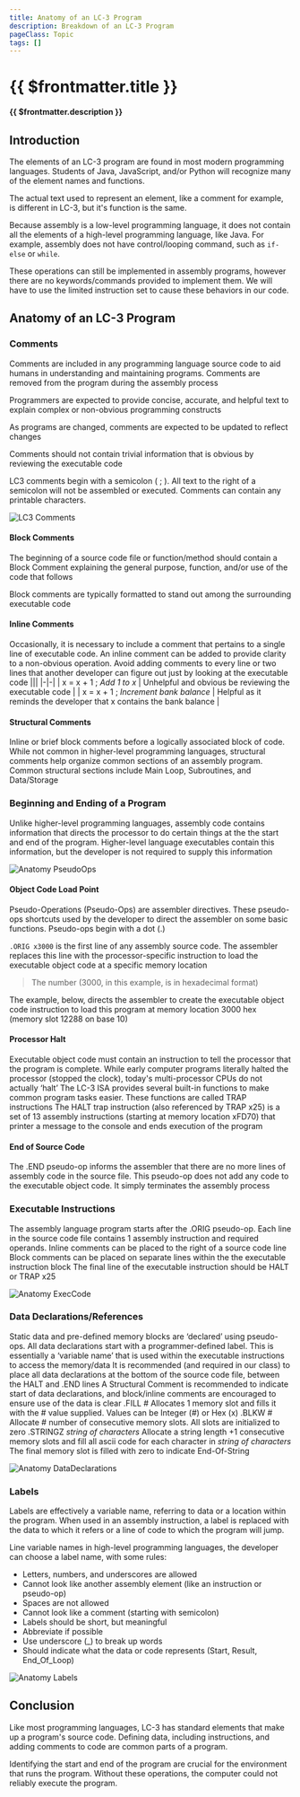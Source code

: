 ```yaml
---
title: Anatomy of an LC-3 Program
description: Breakdown of an LC-3 Program
pageClass: Topic
tags: []
---
```


# {{ $frontmatter.title }}

**{{ $frontmatter.description }}**

<KeyConcepts :ConceptArray= "[
  {
  Concept:'Programming Languages contain common elements',
  Details:'Defining data, adding instructions, and commenting code are standard in programming languages'
},
{
  Concept:'Programs include information used by the computer to execute correctly',
  Details:'Program source code includes special instructions that identify the beginning and end of a program. This is required to enable the computer to know where to start and when to stop executing'
}]" />

## Introduction

The elements of an LC-3 program are found in most modern programming languages. Students of Java, JavaScript, and/or Python will recognize many of the element names and functions.

The actual text used to represent an element, like a comment for example, is different in LC-3, but it's function is the same.

Because assembly is a low-level programming language, it does not contain all the elements of a high-level programming language, like Java. For example, assembly does not have control/looping command, such as ```if-else``` or ```while```. 

These operations can still be implemented in assembly programs, however there are no keywords/commands provided to implement them. We will have to use the limited instruction set to cause these behaviors in our code.

## Anatomy of an LC-3 Program

### Comments
Comments are included in any programming language source code to aid humans in understanding and maintaining programs. Comments are removed from the program during the assembly process

Programmers are expected to provide concise, accurate, and helpful text to explain complex or non-obvious programming constructs

As programs are changed, comments are expected to be updated to reflect changes

Comments should not contain trivial information that is obvious by reviewing the executable code

LC3 comments begin with a semicolon ( ; ). All text to the right of a semicolon will not be assembled or executed. Comments can contain any printable characters.

![LC3 Comments](/images/AssemblyProgramming/GettingStarted/Anatomy_Comments.png)

#### Block Comments
The beginning of a source code file or function/method should contain a Block Comment explaining the general purpose, function, and/or use of the code that follows

Block comments are typically formatted to stand out among the surrounding executable code

#### Inline Comments
Occasionally, it is necessary to include a comment that pertains to a single line of executable code. An inline comment can be added to provide clarity to a non-obvious operation. Avoid adding comments to every line or two lines that another developer can figure out just by looking at the executable code
|||
|-|-|
| x = x + 1  ; *Add 1 to x* | Unhelpful and obvious be reviewing the executable code |
| x = x + 1  ; *Increment bank balance* | Helpful as it reminds the developer that x contains the bank balance |

#### Structural Comments
Inline or brief block comments before a logically associated block of code. While not common in higher-level programming languages, structural comments help organize common sections of an assembly program. Common structural sections include Main Loop, Subroutines, and Data/Storage

### Beginning and Ending of a Program
Unlike higher-level programming languages, assembly code contains information that directs the processor to do certain things at the the start and end of the program. Higher-level language executables contain this information, but the developer is not required to supply this information

![Anatomy PseudoOps](/images/AssemblyProgramming/GettingStarted/Anatomy_PseudoOps.png)

#### Object Code Load Point
Pseudo-Operations (Pseudo-Ops) are assembler directives. These pseudo-ops shortcuts used by the developer to direct the assembler on some basic functions. Pseudo-ops begin with a dot (.)

```.ORIG x3000``` is the first line of any assembly source code. The assembler replaces this line with the processor-specific instruction to load the executable object code at a specific memory location

>The number (3000, in this example, is in hexadecimal format)

The example, below, directs the assembler to create the executable object code instruction to load this program at memory location 3000 hex (memory slot 12288 on base 10)

#### Processor Halt
Executable object code must contain an instruction to tell the processor that the program is complete. While early computer programs literally halted the processor (stopped the clock), today's multi-processor CPUs do not actually ‘halt’
The LC-3 ISA provides several built-in functions to make common program tasks easier. These functions are called TRAP instructions
The HALT trap instruction (also referenced by TRAP x25) is a set of 13 assembly instructions (starting at memory location xFD70) that printer a message to the console and ends execution of the program

#### End of Source Code
The .END pseudo-op informs the assembler that there are no more lines of assembly code in the source file. This pseudo-op does not add any code to the executable object code. It simply terminates the assembly process

### Executable Instructions
The assembly language program starts after the .ORIG pseudo-op. 
Each line in the source code file contains 1 assembly instruction and required operands. 
Inline comments can be placed to the right of a source code line
Block comments can be placed on separate lines within the the executable instruction block
The final line of the executable instruction should be HALT or TRAP x25

![Anatomy ExecCode](/images/AssemblyProgramming/GettingStarted/Anatomy_ExecutableStatements.png)

### Data Declarations/References
Static data and pre-defined memory blocks are ‘declared’ using pseudo-ops. 
All data declarations start with a programmer-defined label. This is essentially a ‘variable name’ that is used within the executable instructions to access the memory/data
It is recommended (and required in our class) to place all data declarations at the bottom of the source code file, between the HALT and .END lines
A Structural Comment is recommended to indicate start of data declarations, and block/inline comments are encouraged to ensure use of the data is clear
.FILL #
Allocates 1 memory slot and fills it with the # value supplied. Values can be Integer (#) or Hex (x)
.BLKW #
Allocate # number of consecutive memory slots. All slots are initialized to zero
.STRINGZ *string of characters*
Allocate a string length +1 consecutive memory slots and fill all ascii code for each character in *string of characters* The final memory slot is filled with zero to indicate End-Of-String

![Anatomy DataDeclarations](/images/AssemblyProgramming/GettingStarted/Anatomy_DataDeclarations.png)

### Labels
Labels are effectively a variable name, referring to data or a location within the program. When used in an assembly instruction, a label is replaced with the data to which it refers or a line of code to which the program will jump.

Line variable names in high-level programming languages, the developer can choose a label name, with some rules:
- Letters, numbers, and underscores are allowed
- Cannot look like another assembly element (like an instruction or pseudo-op)
- Spaces are not allowed
- Cannot look like a comment (starting with semicolon)
- Labels should be short, but meaningful
- Abbreviate if possible
- Use underscore (_) to break up words
- Should indicate what the data or code represents (Start, Result, End_Of_Loop)

![Anatomy Labels](/images/AssemblyProgramming/GettingStarted/Anatomy_Labels.png)

## Conclusion

Like most programming languages, LC-3 has standard elements that make up a program's source code. Defining data, including instructions, and adding comments to code are common parts of a program.

Identifying the start and end of the program are crucial for the environment that runs the program. Without these operations, the computer could not reliably execute the program.